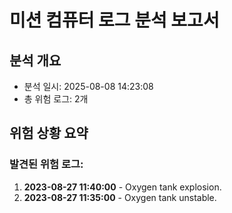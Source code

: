 # 미션 컴퓨터 로그 분석 보고서

## 분석 개요
- 분석 일시: 2025-08-08 14:23:08
- 총 위험 로그: 2개

## 위험 상황 요약

### 발견된 위험 로그:

1. **2023-08-27 11:40:00** - Oxygen tank explosion.
2. **2023-08-27 11:35:00** - Oxygen tank unstable.
